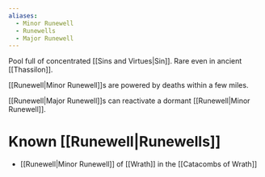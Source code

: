 ```yaml
---
aliases:
  - Minor Runewell
  - Runewells
  - Major Runewell
---
```

Pool full of concentrated [[Sins and Virtues|Sin]]. Rare even in ancient [[Thassilon]].

[[Runewell|Minor Runewell]]s are powered by deaths within a few miles.

[[Runewell|Major Runewell]]s can reactivate a dormant [[Runewell|Minor Runewell]].

# Known [[Runewell|Runewells]]
- [[Runewell|Minor Runewell]] of [[Wrath]] in the [[Catacombs of Wrath]]